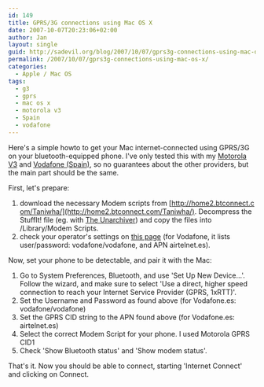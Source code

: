 ```yaml
---
id: 149
title: GPRS/3G connections using Mac OS X
date: 2007-10-07T20:23:06+02:00
author: Jan
layout: single
guid: http://sadevil.org/blog/2007/10/07/gprs3g-connections-using-mac-os-x/
permalink: /2007/10/07/gprs3g-connections-using-mac-os-x/
categories:
  - Apple / Mac OS
tags:
  - g3
  - gprs
  - mac os x
  - motorola v3
  - Spain
  - vodafone
---
```

Here's a simple howto to get your Mac internet-connected using GPRS/3G on your bluetooth-equipped phone. I've only tested this with my [Motorola V3](http://www.motorola.com/motoinfo/product/details.jsp?globalObjectId=69) and [Vodafone (Spain)](http://www.vodafone.es), so no guarantees about the other providers, but the main part should be the same.

First, let's prepare:

  1. download the necessary Modem scripts from [http://home2.btconnect.com/Taniwha/](http://home2.btconnect.com/Taniwha/). Decompress the StuffIt! file (eg. with [The Unarchiver](http://wakaba.c3.cx/s/apps/unarchiver.html)) and copy the files into /Library/Modem Scripts.
  2. check your operator's settings on [this page](http://home2.btconnect.com/Taniwha/gprs.html) (for Vodafone, it lists user/password: vodafone/vodafone, and APN airtelnet.es).

Now, set your phone to be detectable, and pair it with the Mac:

  1. Go to System Preferences, Bluetooth, and use 'Set Up New Device...'. Follow the wizard, and make sure to select 'Use a direct, higher speed connection to reach your Internet Service Provider (GPRS, 1xRTT)'.
  2. Set the Username and Password as found above (for Vodafone.es: vodafone/vodafone)
  3. Set the GPRS CID string to the APN found above (for Vodafone.es: airtelnet.es)
  4. Select the correct Modem Script for your phone. I used Motorola GPRS CID1
  5. Check 'Show Bluetooth status' and 'Show modem status'.

That's it. Now you should be able to connect, starting 'Internet Connect' and clicking on Connect.